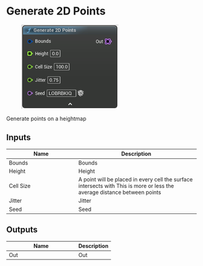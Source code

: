 # Generate 2D Points

<div align="left" data-full-width="false"><figure><img src="../../../.gitbook/assets/generate_2d_points.png" alt=""><figcaption></figcaption></figure></div>

Generate points on a heightmap

## Inputs

<table><thead><tr><th width="170">Name</th><th>Description</th></tr></thead><tbody><tr><td>Bounds</td><td>Bounds</td></tr><tr><td>Height</td><td>Height</td></tr><tr><td>Cell Size</td><td>A point will be placed in every cell the surface intersects with This is more or less the average distance between points</td></tr><tr><td>Jitter</td><td>Jitter</td></tr><tr><td>Seed</td><td>Seed</td></tr></tbody></table>

## Outputs

<table><thead><tr><th width="170">Name</th><th>Description</th></tr></thead><tbody><tr><td>Out</td><td>Out</td></tr></tbody></table>

